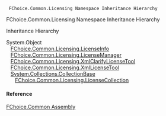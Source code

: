 ﻿     FChoice.Common.Licensing Namespace Inheritance Hierarchy                                                   

FChoice.Common.Licensing Namespace Inheritance Hierarchy

Inheritance Hierarchy

System.Object  
   [FChoice.Common.Licensing.LicenseInfo](FChoice.Common~FChoice.Common.Licensing.LicenseInfo.md)  
   [FChoice.Common.Licensing.LicenseManager](FChoice.Common~FChoice.Common.Licensing.LicenseManager.md)  
   [FChoice.Common.Licensing.XmlClarifyLicenseTool](FChoice.Common~FChoice.Common.Licensing.XmlClarifyLicenseTool.md)  
   [FChoice.Common.Licensing.XmlLicenseTool](FChoice.Common~FChoice.Common.Licensing.XmlLicenseTool.md)  
   [System.Collections.CollectionBase](#)  
      [FChoice.Common.Licensing.LicenseCollection](FChoice.Common~FChoice.Common.Licensing.LicenseCollection.md)  



#### Reference

[FChoice.Common Assembly](FChoice.Common.md)